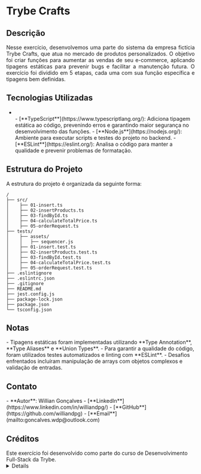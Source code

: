 <h1><strong>Trybe Crafts</strong></h1>

<h2><strong>Descrição</strong></h2>
<p align="justify">
  Nesse exercício, desenvolvemos uma parte do sistema da empresa fictícia Trybe Crafts, que atua no mercado de produtos personalizados. O objetivo foi criar funções para aumentar as vendas de seu e-commerce, aplicando tipagens estáticas para prevenir bugs e facilitar a manutenção futura. O exercício foi dividido em 5 etapas, cada uma com sua função específica e tipagens bem definidas.
</p>

<h2><strong>Tecnologias Utilizadas</strong></h2>
<ul>
  <li><a><strong></strong></li>
- [**TypeScript**](https://www.typescriptlang.org/): Adiciona tipagem estática ao código, prevenindo erros e garantindo maior segurança no desenvolvimento das funções.
- [**Node.js**](https://nodejs.org/): Ambiente para executar scripts e testes do projeto no backend.
- [**ESLint**](https://eslint.org/): Analisa o código para manter a qualidade e prevenir problemas de formatação.
</ul>

<h2><strong>Estrutura do Projeto</strong></h2>
A estrutura do projeto é organizada da seguinte forma:

```plaintext
/
├── src/
│    ├── 01-insert.ts
│    ├── 02-insertProducts.ts
│    ├── 03-findById.ts
│    ├── 04-calculateTotalPrice.ts
│    ├── 05-orderRequest.ts
├── tests/
│    ├── assets/
│    │   ├── sequencer.js
│    ├── 01-insert.test.ts
│    ├── 02-insertProducts.test.ts
│    ├── 03-findById.test.ts
│    ├── 04-calculateTotalPrice.test.ts
│    ├── 05-orderRequest.test.ts
├── .eslintignore
├── .eslintrc.json
├── .gitignore
├── README.md
├── jest.config.js
├── package-lock.json
├── package.json
└── tsconfig.json
```

<h2><strong>Notas</strong></h2>
- Tipagens estáticas foram implementadas utilizando **Type Annotation**, **Type Aliases** e **Union Types**.
- Para garantir a qualidade do código, foram utilizados testes automatizados e linting com **ESLint**.
- Desafios enfrentados incluíram manipulação de arrays com objetos complexos e validação de entradas.

<h2><strong>Contato</strong></h2>
- **Autor**: Willian Gonçalves
- [**LinkedIn**](https://www.linkedin.com/in/williandpg/)
- [**GitHub**](https://github.com/williandpg)
- [**Email**](mailto:goncalves.wdp@outlook.com)

<h2><strong>Créditos</strong></h2>
Este exercício foi desenvolvido como parte do curso de Desenvolvimento Full-Stack da Trybe.

<details>
  <summary>🇺🇸 English Version</summary>

# **Trybe Crafts**

## **Description**
<p align="justify">
  In this exercise, we developed part of the system for the fictitious company Trybe Crafts, which operates in the personalized products market. The goal was to create functions to increase e-commerce sales, applying static typing to prevent bugs and facilitate future maintenance. The exercise was divided into 5 stages, each with its specific function and well-defined typings.
</p>

## **Technologies Used**
- [**TypeScript**](https://www.typescriptlang.org/): Adds static typing to the code, preventing errors and ensuring greater security in the development of functions.
- [**Node.js**](https://nodejs.org/): Environment to run project scripts and tests on the backend.
- [**ESLint**](https://eslint.org/): Analyzes code to maintain quality and prevent formatting issues.

## **Project Structure**
The project structure is organized as follows:

```plaintext
/
├── src/
│    ├── 01-insert.ts
│    ├── 02-insertProducts.ts
│    ├── 03-findById.ts
│    ├── 04-calculateTotalPrice.ts
│    ├── 05-orderRequest.ts
├── tests/
│    ├── assets/
│    │   ├── sequencer.js
│    ├── 01-insert.test.ts
│    ├── 02-insertProducts.test.ts
│    ├── 03-findById.test.ts
│    ├── 04-calculateTotalPrice.test.ts
│    ├── 05-orderRequest.test.ts
├── .eslintignore
├── .eslintrc.json
├── .gitignore
├── README.md
├── jest.config.js
├── package-lock.json
├── package.json
└── tsconfig.json
```

## **Notes**
- Static typings were implemented using **Type Annotation**, **Type Aliases**, and **Union Types**.
- To ensure code quality, automated tests and linting with **ESLint** were used.
- Challenges faced included handling arrays with complex objects and input validation.

## **Contact**
- **Author**: Willian Gonçalves
- [**LinkedIn**](https://www.linkedin.com/in/williandpg/)
- [**GitHub**](https://github.com/williandpg)
- [**Email**](mailto:goncalves.wdp@outlook.com)

## **Credits**
This exercise was developed as part of Trybe's Full-Stack Development course.
</details>